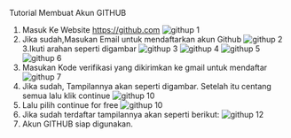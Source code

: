 Tutorial Membuat Akun GITHUB
1. Masuk Ke Website https://github.com
 ![githup 1](https://user-images.githubusercontent.com/93025147/138549186-bf4464f5-3a7b-494f-8299-e7de9f6962f5.png)
2. Jika sudah,Masukan Email untuk mendaftarkan akun Github
![githup 2](https://user-images.githubusercontent.com/93025147/138549262-820fdd47-0805-44f4-af22-b6d21308e17c.png)
3.Ikuti arahan seperti digambar
![githup 3](https://user-images.githubusercontent.com/93025147/138549349-e1cff92c-c987-4166-aeea-aa4c9dd5cabc.png)
![githup 4](https://user-images.githubusercontent.com/93025147/138549356-066e8646-0aeb-4553-8c59-3b0915515f62.png)
![githup 5](https://user-images.githubusercontent.com/93025147/138549361-4a119072-f01c-4a50-9cfe-6e7d5b1418d5.png)
![githup 6](https://user-images.githubusercontent.com/93025147/138549388-d580eb75-80e4-4a69-9619-a124df50ff5e.png)
4. Masukan Kode verifikasi yang dikirimkan ke gmail untuk mendaftar
![githup 7](https://user-images.githubusercontent.com/93025147/138549446-9192a6e5-1b28-4579-88ee-8be1e6b5c43b.png)
5. Jika sudah, Tampilannya akan seperti digambar. Setelah itu centang semua lalu klik continue
![githup 10](https://user-images.githubusercontent.com/93025147/138549574-2536d6d7-e187-418f-9bce-4e8d189a1b70.png)
6. Lalu pilih continue for free
![githup 10](https://user-images.githubusercontent.com/93025147/138549668-74dec1c9-5e38-4af8-a867-4337c2e32a02.png)
7. Jika sudah terdaftar tampilannya akan seperti berikut:
![githup 12](https://user-images.githubusercontent.com/93025147/138549727-5dac46a4-1397-4721-906e-59f1ec507c87.png)
8. Akun GITHUB siap digunakan. 

